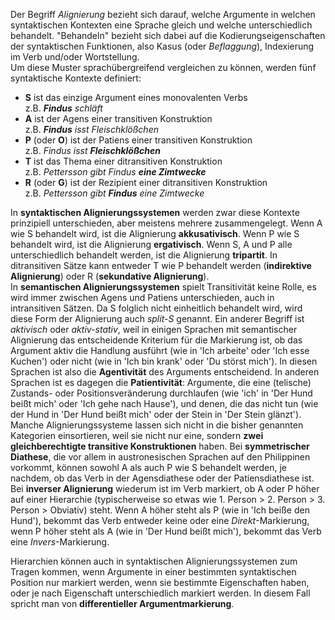 Der Begriff *Alignierung* bezieht sich darauf, welche Argumente in welchen syntaktischen Kontexten eine Sprache gleich und welche unterschiedlich behandelt. "Behandeln" bezieht sich dabei auf die Kodierungseigenschaften der syntaktischen Funktionen, also Kasus (oder *Beflaggung*), Indexierung im Verb und/oder Wortstellung.  
Um diese Muster sprachübergreifend vergleichen zu können, werden fünf syntaktische Kontexte definiert:  
- **S** ist das einzige Argument eines monovalenten Verbs  
  z.B. ***Findus** schläft*
- **A** ist der Agens einer transitiven Konstruktion  
  z.B. ***Findus** isst Fleischklößchen*
- **P** (oder **O**) ist der Patiens einer transitiven Konstruktion  
  z.B. *Findus isst **Fleischklößchen***
- **T** ist das Thema einer ditransitiven Konstruktion  
  z.B. *Pettersson gibt Findus **eine Zimtwecke***
- **R** (oder **G**) ist der Rezipient einer ditransitiven Konstruktion  
  z.B. *Pettersson gibt **Findus** eine Zimtwecke*

In **syntaktischen Alignierungssystemen** werden zwar diese Kontexte prinzipiell unterschieden, aber meistens mehrere zusammengelegt. Wenn A wie S behandelt wird, ist die Alignierung **akkusativisch**. Wenn P wie S behandelt wird, ist die Alignierung **ergativisch**. Wenn S, A und P alle unterschiedlich behandelt werden, ist die Alignierung **tripartit**. In ditransitiven Sätze kann entweder T wie P behandelt werden (**indirektive Alignierung**) oder R (**sekundative Alignierung**).  
In **semantischen Alignierungssystemen** spielt Transitivität keine Rolle, es wird immer zwischen Agens und Patiens unterschieden, auch in intransitiven Sätzen. Da S folglich nicht einheitlich behandelt wird, wird diese Form der Alignierung auch *split-S* genannt. Ein anderer Begriff ist *aktivisch* oder *aktiv-stativ*, weil in einigen Sprachen mit semantischer Alignierung das entscheidende Kriterium für die Markierung ist, ob das Argument aktiv die Handlung ausführt (wie in 'Ich arbeite' oder 'Ich esse Kuchen') oder nicht (wie in 'Ich bin krank' oder 'Du störst mich'). In diesen Sprachen ist also die **Agentivität** des Arguments entscheidend. In anderen Sprachen ist es dagegen die **Patientivität**: Argumente, die eine (telische) Zustands- oder Positionsveränderung durchlaufen (wie 'ich' in 'Der Hund beißt mich' oder 'Ich gehe nach Hause'), und denen, die das nicht tun (wie der Hund in 'Der Hund beißt mich' oder der Stein in 'Der Stein glänzt').   
Manche Alignierungssysteme lassen sich nicht in die bisher genannten Kategorien einsortieren, weil sie nicht nur eine, sondern **zwei gleichberechtigte transitive Konstruktionen** haben. Bei **symmetrischer Diathese**, die vor allem in austronesischen Sprachen auf den Philippinen vorkommt, können sowohl A als auch P wie S behandelt werden, je nachdem, ob das Verb in der Agensdiathese oder der Patiensdiathese ist. Bei **inverser Alignierung** wiederum ist im Verb markiert, ob A oder P höher auf einer Hierarchie (typischerweise so etwas wie 1. Person > 2. Person > 3. Person > Obviativ) steht. Wenn A höher steht als P (wie in 'Ich beiße den Hund'), bekommt das Verb entweder keine oder eine *Direkt*-Markierung, wenn P höher steht als A (wie in 'Der Hund beißt mich'), bekommt das Verb eine *Invers*-Markierung.   


Hierarchien können auch in syntaktischen Alignierungssystemen zum Tragen kommen, wenn Argumente in einer bestimmten syntaktischen Position nur markiert werden, wenn sie bestimmte Eigenschaften haben, oder je nach Eigenschaft unterschiedlich markiert werden. In diesem Fall spricht man von **differentieller Argumentmarkierung**.
